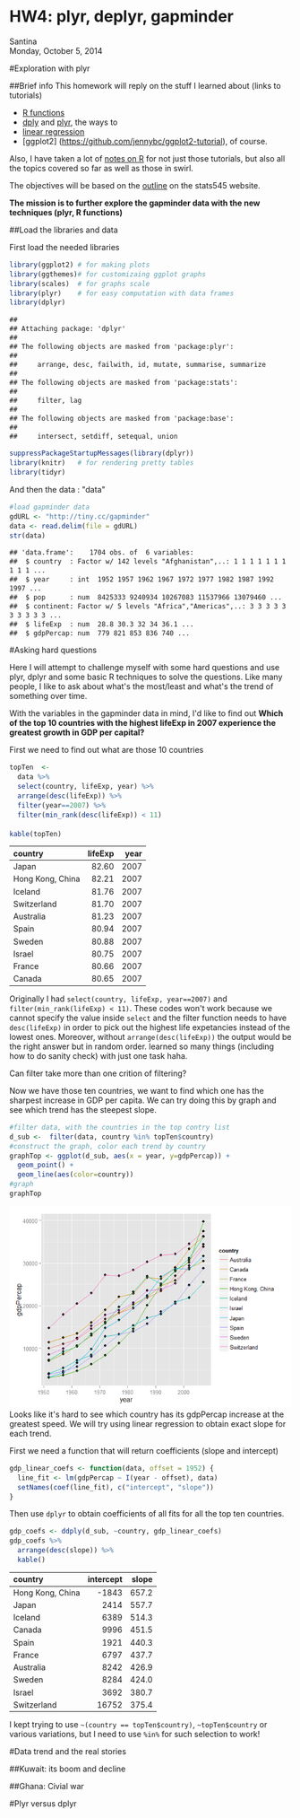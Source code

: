 # HW4: plyr, deplyr, gapminder
Santina  
Monday, October 5, 2014  

#Exploration with plyr 

##Brief info 
This homework will reply on the stuff I learned about (links to tutorials) 
- [R functions](http://stat545-ubc.github.io/block011_write-your-own-function-01.html)
- [dply](http://stat545-ubc.github.io/block010_dplyr-end-single-table.html) and [plyr](http://stat545-ubc.github.io/block013_plyr-ddply.html), the ways to  
- [linear regression](http://stat545-ubc.github.io/block012_function-regress-lifeexp-on-year.html) 
- [ggplot2] (https://github.com/jennybc/ggplot2-tutorial), of course. 

Also, I have taken a lot of [notes on R](https://github.com/santina/programmerNotes) for not just those tutorials, but also all the topics covered so far as well as those in swirl. 

The objectives will be based on the [outline](http://stat545-ubc.github.io/hw04_write-function-use-plyr.html) on the stats545 website.

**The mission is to further explore the gapminder data with the new techniques (plyr, R functions)** 

##Load the libraries and data 

First load the needed libraries

```r
library(ggplot2) # for making plots
library(ggthemes)# for customizaing ggplot graphs 
library(scales)  # for graphs scale
library(plyr)    # for easy computation with data frames
library(dplyr) 
```

```
## 
## Attaching package: 'dplyr'
## 
## The following objects are masked from 'package:plyr':
## 
##     arrange, desc, failwith, id, mutate, summarise, summarize
## 
## The following objects are masked from 'package:stats':
## 
##     filter, lag
## 
## The following objects are masked from 'package:base':
## 
##     intersect, setdiff, setequal, union
```

```r
suppressPackageStartupMessages(library(dplyr))
library(knitr)   # for rendering pretty tables
library(tidyr)
```

And then the data :  "data"

```r
#load gapminder data 
gdURL <- "http://tiny.cc/gapminder"
data <- read.delim(file = gdURL) 
str(data)
```

```
## 'data.frame':	1704 obs. of  6 variables:
##  $ country  : Factor w/ 142 levels "Afghanistan",..: 1 1 1 1 1 1 1 1 1 1 ...
##  $ year     : int  1952 1957 1962 1967 1972 1977 1982 1987 1992 1997 ...
##  $ pop      : num  8425333 9240934 10267083 11537966 13079460 ...
##  $ continent: Factor w/ 5 levels "Africa","Americas",..: 3 3 3 3 3 3 3 3 3 3 ...
##  $ lifeExp  : num  28.8 30.3 32 34 36.1 ...
##  $ gdpPercap: num  779 821 853 836 740 ...
```

#Asking hard questions 

Here I will attempt to challenge myself with some hard questions and use plyr, dplyr and some basic R techniques to solve the questions. Like many people, I like to ask about what's the most/least and what's the trend of something over time.  

With the variables in the gapminder data in mind, I'd like to find out **Which of the top 10 countries with the highest lifeExp in 2007 experience the greatest growth in GDP per capital?** 

First we need to find out what are those 10 countries 

```r
topTen  <- 
  data %>%
  select(country, lifeExp, year) %>%
  arrange(desc(lifeExp)) %>%
  filter(year==2007) %>%
  filter(min_rank(desc(lifeExp)) < 11)

kable(topTen)
```



|country          | lifeExp| year|
|:----------------|-------:|----:|
|Japan            |   82.60| 2007|
|Hong Kong, China |   82.21| 2007|
|Iceland          |   81.76| 2007|
|Switzerland      |   81.70| 2007|
|Australia        |   81.23| 2007|
|Spain            |   80.94| 2007|
|Sweden           |   80.88| 2007|
|Israel           |   80.75| 2007|
|France           |   80.66| 2007|
|Canada           |   80.65| 2007|
Originally I  had `select(country, lifeExp, year==2007)` and `filter(min_rank(lifeExp) < 11)`. These codes won't work because we cannot specify the value inside `select` and the filter function needs to have `desc(lifeExp)` in order to pick out the highest life expetancies instead of the lowest ones. Moreover, without `arrange(desc(lifeExp))` the output would be the right answer but in random order. learned so many things (including how to do sanity check) with just one task haha. 

Can filter take more than one crition of filtering? 

Now we have those ten countries, we want to find which one has the sharpest increase in GDP per capita. We can try doing this by graph and see which trend has the steepest slope. 


```r
#filter data, with the countries in the top contry list 
d_sub <-  filter(data, country %in% topTen$country)
#construct the graph, color each trend by country
graphTop <- ggplot(d_sub, aes(x = year, y=gdpPercap)) + 
  geom_point() + 
  geom_line(aes(color=country)) 
#graph 
graphTop
```

![plot of chunk unnamed-chunk-4](./HW4_gapminder_plyr_files/figure-html/unnamed-chunk-4.png) 
Looks like it's hard to see which country has its gdpPercap increase at the greatest speed. We will try using linear regression to obtain exact slope for each trend. 

First we need a function that will return coefficients (slope and intercept)


```r
gdp_linear_coefs <- function(data, offset = 1952) {
  line_fit <- lm(gdpPercap ~ I(year - offset), data)
  setNames(coef(line_fit), c("intercept", "slope"))
}
```

Then use `dplyr` to obtain coefficients of all fits for all the top ten countries. 

```r
gdp_coefs <- ddply(d_sub, ~country, gdp_linear_coefs) 
gdp_coefs %>%
  arrange(desc(slope)) %>%
  kable()
```



|country          | intercept| slope|
|:----------------|---------:|-----:|
|Hong Kong, China |     -1843| 657.2|
|Japan            |      2414| 557.7|
|Iceland          |      6389| 514.3|
|Canada           |      9996| 451.5|
|Spain            |      1921| 440.3|
|France           |      6797| 437.7|
|Australia        |      8242| 426.9|
|Sweden           |      8284| 424.0|
|Israel           |      3692| 380.7|
|Switzerland      |     16752| 375.4|

I kept trying to use `~(country == topTen$country)`, `~topTen$country` or various variations, but I need to use `%in%` for such selection to work!

#Data trend and the real stories 

##Kuwait: its boom and decline 

##Ghana: Civial war 


#Plyr versus dplyr 


